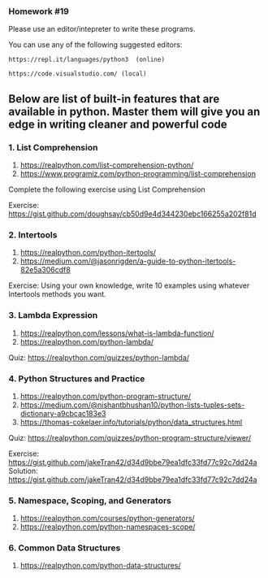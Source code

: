 ### Homework #19

Please use an editor/intepreter to write these programs.

You can use any of the following suggested editors:

```
https://repl.it/languages/python3  (online)

https://code.visualstudio.com/ (local)
```

## Below are list of built-in features that are available in python. Master them will give you an edge in writing cleaner and powerful code

### 1. List Comprehension 

1. https://realpython.com/list-comprehension-python/
2. https://www.programiz.com/python-programming/list-comprehension

Complete the following exercise using List Comprehension

Exercise: https://gist.github.com/doughsay/cb50d9e4d344230ebc166255a202f81d


### 2. Intertools

1. https://realpython.com/python-itertools/
2. https://medium.com/@jasonrigden/a-guide-to-python-itertools-82e5a306cdf8

Exercise: Using your own knowledge, write 10 examples using whatever Intertools methods you want. 

### 3. Lambda Expression

1. https://realpython.com/lessons/what-is-lambda-function/
2. https://realpython.com/python-lambda/

Quiz: https://realpython.com/quizzes/python-lambda/

### 4. Python Structures and Practice

1. https://realpython.com/python-program-structure/
2. https://medium.com/@nishantbhushan10/python-lists-tuples-sets-dictionary-a9cbcac183e3
3. https://thomas-cokelaer.info/tutorials/python/data_structures.html

Quiz: https://realpython.com/quizzes/python-program-structure/viewer/

Exercise: https://gist.github.com/jakeTran42/d34d9bbe79ea1dfc33fd77c92c7dd24a
Solution: https://gist.github.com/jakeTran42/d34d9bbe79ea1dfc33fd77c92c7dd24a

### 5. Namespace, Scoping, and Generators

1. https://realpython.com/courses/python-generators/
2. https://realpython.com/python-namespaces-scope/

### 6. Common Data Structures

1. https://realpython.com/python-data-structures/
